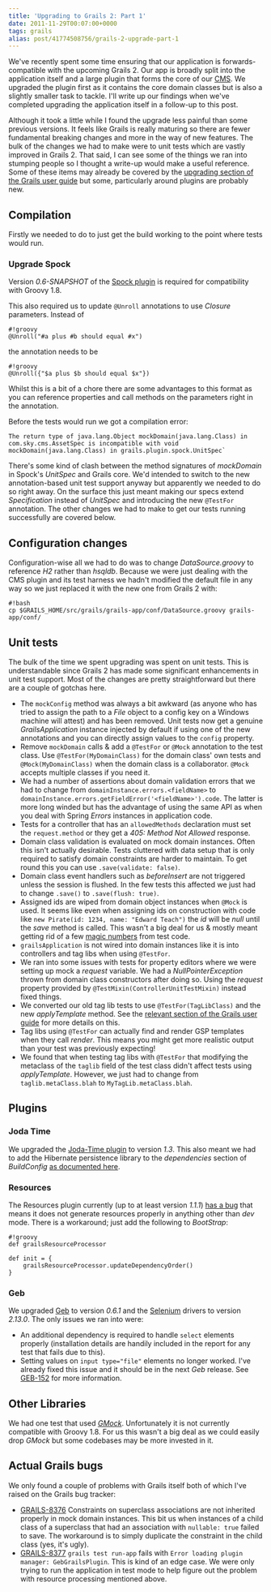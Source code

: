```yaml
---
title: 'Upgrading to Grails 2: Part 1'
date: 2011-11-29T00:07:00+0000
tags: grails
alias: post/41774508756/grails-2-upgrade-part-1
---
```


We've recently spent some time ensuring that our application is forwards-compatible with the upcoming Grails 2. Our app is broadly split into the application itself and a large plugin that forms the core of our [CMS][cms]. We upgraded the plugin first as it contains the core domain classes but is also a slightly smaller task to tackle. I'll write up our findings when we've completed upgrading the application itself in a follow-up to this post.

Although it took a little while I found the upgrade less painful than some previous versions. It feels like Grails is really maturing so there are fewer fundamental breaking changes and more in the way of new features. The bulk of the changes we had to make were to unit tests which are vastly improved in Grails 2. That said, I can see some of the things we ran into stumping people so I thought a write-up would make a useful reference. Some of these items may already be covered by the [upgrading section of the Grails user guide][user-guide-upgrading] but some, particularly around plugins are probably new.

<!-- more -->

## Compilation

Firstly we needed to do to just get the build working to the point where tests would run.

### Upgrade Spock

Version _0.6-SNAPSHOT_ of the [Spock plugin][spock-plugin] is required for compatibility with Groovy 1.8.

This also required us to update `@Unroll` annotations to use _Closure_ parameters. Instead of

	#!groovy
	@Unroll("#a plus #b should equal #x")

the annotation needs to be

	#!groovy
	@Unroll({"$a plus $b should equal $x"})

Whilst this is a bit of a chore there are some advantages to this format as you can reference properties and call methods on the parameters right in the annotation.

Before the tests would run we got a compilation error:

	The return type of java.lang.Object mockDomain(java.lang.Class) in com.sky.cms.AssetSpec is incompatible with void mockDomain(java.lang.Class) in grails.plugin.spock.UnitSpec`

There's some kind of clash between the method signatures of _mockDomain_ in Spock's _UnitSpec_ and Grails core. We'd intended to switch to the new annotation-based unit test support anyway but apparently we needed to do so right away. On the surface this just meant making our specs extend _Specification_ instead of _UnitSpec_ and introducing the new `@TestFor` annotation. The other changes we had to make to get our tests running successfully are covered below.

## Configuration changes

Configuration-wise all we had to do was to change _DataSource.groovy_ to reference _H2_ rather than _hsqldb_. Because we were just dealing with the CMS plugin and its test harness we hadn't modified the default file in any way so we just replaced it with the new one from Grails 2 with:

	#!bash
	cp $GRAILS_HOME/src/grails/grails-app/conf/DataSource.groovy grails-app/conf/

## Unit tests

The bulk of the time we spent upgrading was spent on unit tests. This is understandable since Grails 2 has made some significant enhancements in unit test support. Most of the changes are pretty straightforward but there are a couple of gotchas here.

* The `mockConfig` method was always a bit awkward (as anyone who has tried to assign the path to a _File_ object to a config key on a Windows machine will attest) and has been removed. Unit tests now get a genuine _GrailsApplication_ instance injected by default if using one of the new annotations and you can directly assign values to the `config` property.
* Remove `mockDomain` calls & add a `@TestFor` or `@Mock` annotation to the test class. Use `@TestFor(MyDomainClass)` for the domain class' own tests and `@Mock(MyDomainClass)` when the domain class is a collaborator. `@Mock` accepts multiple classes if you need it.
* We had a number of assertions about domain validation errors that we had to change from `domainInstance.errors.<fieldName>` to `domainInstance.errors.getFieldError('<fieldName>').code`. The latter is more long winded but has the advantage of using the same API as when you deal with Spring _Errors_ instances in application code.
* Tests for a controller that has an `allowedMethods` declaration must set the `request.method` or they get a _405: Method Not Allowed_ response.
* Domain class validation is evaluated on mock domain instances. Often this isn't actually desirable. Tests cluttered with data setup that is only required to satisfy domain constraints are harder to maintain. To get round this you can use `.save(validate: false)`.
* Domain class event handlers such as _beforeInsert_ are not triggered unless the session is flushed. In the few tests this affected we just had to change `.save()` to `.save(flush: true)`.
* Assigned ids are wiped from domain object instances when `@Mock` is used. It seems like even when assigning ids on construction with code like `new Pirate(id: 1234, name: "Edward Teach")` the _id_ will be _null_ until the _save_ method is called. This wasn't a big deal for us & mostly meant getting rid of a few [magic numbers][magic-numbers] from test code.
* `grailsApplication` is not wired into domain instances like it is into controllers and tag libs when using `@TestFor`.
* We ran into some issues with tests for property editors where we were setting up mock a _request_ variable. We had a _NullPointerException_ thrown from domain class constructors after doing so. Using the _request_ property provided by `@TestMixin(ControllerUnitTestMixin)` instead fixed things.
* We converted our old tag lib tests to use `@TestFor(TagLibClass)` and the new _applyTemplate_ method. See the [relevant section of the Grails user guide][user-guide-taglib-testing] for more details on this.
* Tag libs using `@TestFor` can actually find and render GSP templates when they call _render_. This means you might get more realistic output than your test was previously expecting!
* We found that when testing tag libs with `@TestFor` that modifying the metaclass of the `taglib` field of the test class didn't affect tests using _applyTemplate_. However, we just had to change from `taglib.metaClass.blah` to `MyTagLib.metaClass.blah`.

## Plugins

### Joda Time

We upgraded the [Joda-Time plugin][joda-time-plugin] to version _1.3_. This also meant we had to add the Hibernate persistence library to the _dependencies_ section of _BuildConfig_ [as documented here][joda-time-hibernate].

### Resources

The Resources plugin currently (up to at least version _1.1.1_) [has a bug][gpresources-109] that means it does not generate resources properly in anything other than _dev_ mode. There is a workaround; just add the following to _BootStrap_:

	#!groovy
	def grailsResourceProcessor

	def init = {
	    grailsResourceProcessor.updateDependencyOrder()
	}

### Geb

We upgraded [Geb][geb] to version _0.6.1_ and the [Selenium][selenium] drivers to version _2.13.0_. The only issues we ran into were:

* An additional dependency is required to handle `select` elements properly (installation details are handily included in the report for any test that fails due to this).
* Setting values on `input type="file"` elements no longer worked. I've already fixed this issue and it should be in the next _Geb_ release. See [GEB-152][geb-152] for more information.

## Other Libraries

We had one test that used _[GMock][gmock]_. Unfortunately it is not currently compatible with Groovy 1.8. For us this wasn't a big deal as we could easily drop _GMock_ but some codebases may be more invested in it.

## Actual Grails bugs

We only found a couple of problems with Grails itself both of which I've raised on the Grails bug tracker:

* [GRAILS-8376][grails-8376] Constraints on superclass associations are not inherited properly in mock domain instances. This bit us when instances of a child class of a superclass that had an association with `nullable: true` failed to save. The workaround is to simply duplicate the constraint in the child class (yes, it's ugly).
* [GRAILS-8377][grails-8377] `grails test run-app` fails with `Error loading plugin manager: GebGrailsPlugin`. This is kind of an edge case. We were only trying to run the application in test mode to help figure out the problem with resource processing mentioned above.

[cms]:http://en.wikipedia.org/wiki/Content_management_system "Content management system"
[geb]:http://gebish.org/
[geb-152]:http://jira.codehaus.org/browse/GEB-152
[gmock]:http://code.google.com/p/gmock/
[gpresources-109]:http://jira.grails.org/browse/GPRESOURCES-109
[grails-8376]:http://jira.grails.org/browse/GRAILS-8376
[grails-8377]:http://jira.grails.org/browse/GRAILS-837y
[joda-time-hibernate]:http://gpc.github.com/grails-joda-time/guide/2.%20Persistence.html
[joda-time-plugin]:http://gpc.github.com/grails-joda-time/
[magic-numbers]:http://en.wikipedia.org/wiki/Magic_number_(programming)#Unnamed_numerical_constants
[selenium]:http://code.google.com/p/selenium/
[spock-plugin]:http://grails.org/plugin/spock
[user-guide-taglib-testing]:http://grails.org/doc/2.0.x/guide/testing.html#unitTestingTagLibraries
[user-guide-upgrading]:http://grails.org/doc/2.0.x/guide/gettingStarted.html#upgradingFromPreviousVersionsOfGrails

